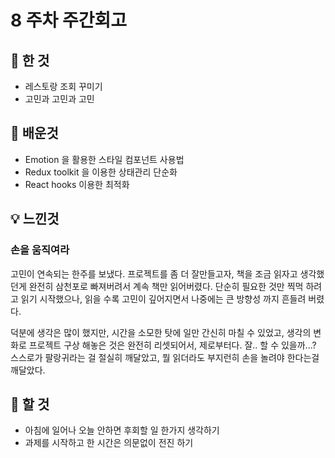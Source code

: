 # 8 주차 주간회고

## 🎉 한 것

- 레스토랑 조회 꾸미기
- 고민과 고민과 고민

## 📗 배운것

- Emotion 을 활용한 스타일 컴포넌트 사용법
- Redux toolkit 을 이용한 상태관리 단순화
- React hooks 이용한 최적화

## 💡 느낀것

### 손을 움직여라

고민이 연속되는 한주를 보냈다. 프로젝트를 좀 더 잘만들고자, 책을 조금 읽자고 생각했던게 완전히 삼천포로 빠져버려서 계속 책만 읽어버렸다. 단순히 필요한 것만 찍먹 하려고 읽기 시작했으나, 읽을 수록 고민이 깊어지면서 나중에는 큰 방향성 까지 흔들려 버렸다. 

덕분에 생각은 많이 했지만, 시간을 소모한 탓에 일만 간신히 마칠 수 있었고, 생각의 변화로 프로젝트 구상 해놓은 것은 완전히 리셋되어서, 제로부터다. 잘.. 할 수 있을까...? 스스로가 팔랑귀라는 걸 절실히 깨달았고, 뭘 읽더라도 부지런히 손을 놀려야 한다는걸 깨달았다.

## 🎈 할 것

- 아침에 일어나 오늘 안하면 후회할 일 한가지 생각하기
- 과제를 시작하고 한 시간은 의문없이 전진 하기